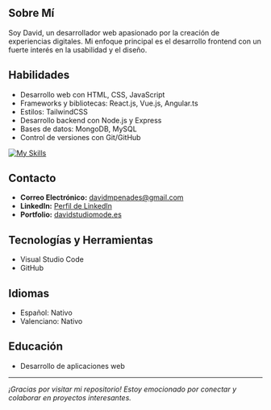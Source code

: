 ## Sobre Mí

Soy David, un desarrollador web apasionado por la creación de experiencias digitales. Mi enfoque principal es el desarrollo frontend con un fuerte interés en la usabilidad y el diseño.

## Habilidades

- Desarrollo web con HTML, CSS, JavaScript
- Frameworks y bibliotecas: React.js, Vue.js, Angular.ts
- Estilos: TailwindCSS 
- Desarrollo backend con Node.js y Express
- Bases de datos: MongoDB, MySQL
- Control de versiones con Git/GitHub

[![My Skills](https://skillicons.dev/icons?i=next,react,vue,angular,js,html,css,tailwind,mysql,mongo,docker,github,php,python,java,laravel,spring,django)](https://skillicons.dev)



## Contacto

- **Correo Electrónico:** davidmpenades@gmail.com
- **LinkedIn:** [Perfil de LinkedIn](https://www.linkedin.com/in/david-moreno-1675a4248/)
- **Portfolio:** [davidstudiomode.es](https://www.davidstudiomode.es/)

## Tecnologías y Herramientas

- Visual Studio Code
- GitHub

## Idiomas

- Español: Nativo
- Valenciano: Nativo

## Educación

- Desarrollo de aplicaciones web

---

*¡Gracias por visitar mi repositorio! Estoy emocionado por conectar y colaborar en proyectos interesantes.*

